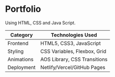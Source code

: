 # Portfolio
Using HTML, CSS and Java Script.


| Category       | Technologies Used                     |
|----------------|---------------------------------------|
| Frontend       | HTML5, CSS3, JavaScript               |
| Styling        | CSS Variables, Flexbox, Grid          |
| Animations     | AOS Library, CSS Transitions          |
| Deployment     | Netlify/Vercel/GitHub Pages           |
